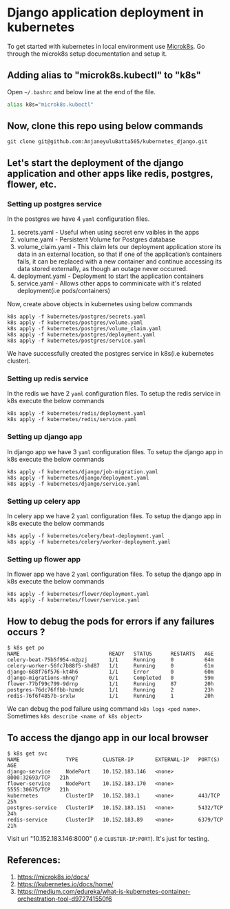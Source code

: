 # Django application deployment in kubernetes

To get started with kubernetes in local environment use <a href="https://microk8s.io/docs/" target="__blank">Microk8s</a>. Go through the microk8s setup documentation and setup it.

## Adding alias to "microk8s.kubectl" to "k8s"
Open `~/.bashrc` and below line at the end of the file.
```bash
alias k8s="microk8s.kubectl"
```

## Now, clone this repo using below commands
```
git clone git@github.com:AnjaneyuluBatta505/kubernetes_django.git
```

## Let's start the deployment of the django application and other apps like redis, postgres, flower, etc.

### Setting up postgres service
In the postgres we have 4 `yaml` configuration files.
1. secrets.yaml      - Useful when using secret env vaibles in the apps
2. volume.yaml       - Persistent Volume for Postgres database   
3. volume_claim.yaml - This claim lets our deployment application store its data in an external location, so that if one of the application’s containers fails, it can be replaced with a new container and continue accessing its data stored externally, as though an outage never occurred. 
4. deployment.yaml   - Deployment to start the application containers
5. service.yaml      - Allows other apps to comminicate with it's related deployment(i.e pods/containers)

Now, create above objects in kubernetes using below commands
```
k8s apply -f kubernetes/postgres/secrets.yaml
k8s apply -f kubernetes/postgres/volume.yaml
k8s apply -f kubernetes/postgres/volume_claim.yaml
k8s apply -f kubernetes/postgres/deployment.yaml
k8s apply -f kubernetes/postgres/service.yaml
```
We have successfully created the postgres service in k8s(i.e kubernetes cluster).

### Setting up redis service
In the redis we have 2 `yaml` configuration files.
To setup the redis service in k8s execute the below commands
```
k8s apply -f kubernetes/redis/deployment.yaml
k8s apply -f kubernetes/redis/service.yaml
```

### Setting up django app
In django app we have 3 `yaml` configuration files.
To setup the django app in k8s execute the below commands
```
k8s apply -f kubernetes/django/job-migration.yaml
k8s apply -f kubernetes/django/deployment.yaml
k8s apply -f kubernetes/django/service.yaml
```

### Setting up celery app
In celery app we have 2 `yaml` configuration files.
To setup the django app in k8s execute the below commands
```
k8s apply -f kubernetes/celery/beat-deployment.yaml
k8s apply -f kubernetes/celery/worker-deployment.yaml
```

### Setting up flower app
In flower app we have 2 `yaml` configuration files.
To setup the django app in k8s execute the below commands
```
k8s apply -f kubernetes/flower/deployment.yaml
k8s apply -f kubernetes/flower/service.yaml
```
## How to debug the pods for errors if any failures occurs ?
```
$ k8s get po
NAME                             READY   STATUS      RESTARTS   AGE
celery-beat-75b5f954-m2pzj       1/1     Running     0          64m
celery-worker-56fc7b88f5-shd87   1/1     Running     0          61m
django-688f76f576-kt4h6          1/1     Error       0          60m
django-migrations-mhng7          0/1     Completed   0          59m
flower-77bf99c799-9drnp          1/1     Running     87         20h
postgres-76dc76ffbb-hzmdc        1/1     Running     2          23h
redis-76f6f4857b-srxlw           1/1     Running     1          20h
```
We can debug the pod failure using command `k8s logs <pod name>`.
Sometimes `k8s describe <name of k8s object>`

## To access the django app in our local browser
```
$ k8s get svc
NAME               TYPE        CLUSTER-IP       EXTERNAL-IP   PORT(S)          AGE
django-service     NodePort    10.152.183.146   <none>        8000:32693/TCP   21h
flower-service     NodePort    10.152.183.170   <none>        5555:30675/TCP   21h
kubernetes         ClusterIP   10.152.183.1     <none>        443/TCP          25h
postgres-service   ClusterIP   10.152.183.151   <none>        5432/TCP         24h
redis-service      ClusterIP   10.152.183.89    <none>        6379/TCP         21h

```
Visit url "10.152.183.146:8000" (i.e `CLUSTER-IP:PORT`). It's just for testing.

## References:

1. https://microk8s.io/docs/
2. https://kubernetes.io/docs/home/
3. https://medium.com/edureka/what-is-kubernetes-container-orchestration-tool-d972741550f6 

